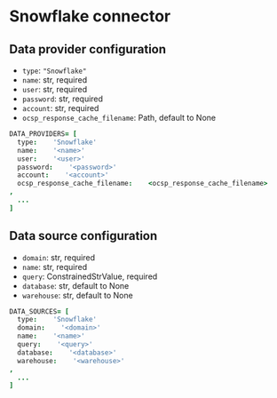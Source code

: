 # Snowflake connector

## Data provider configuration

* `type`: `"Snowflake"`
* `name`: str, required
* `user`: str, required
* `password`: str, required
* `account`: str, required
* `ocsp_response_cache_filename`: Path, default to None

```coffee
DATA_PROVIDERS= [
  type:    'Snowflake'
  name:    '<name>'
  user:    '<user>'
  password:    '<password>'
  account:    '<account>'
  ocsp_response_cache_filename:    <ocsp_response_cache_filename>
,
  ...
]
```


## Data source configuration

* `domain`: str, required
* `name`: str, required
* `query`: ConstrainedStrValue, required
* `database`: str, default to None
* `warehouse`: str, default to None

```coffee
DATA_SOURCES= [
  type:    'Snowflake'
  domain:    '<domain>'
  name:    '<name>'
  query:    '<query>'
  database:    '<database>'
  warehouse:    '<warehouse>'
,
  ...
]
```